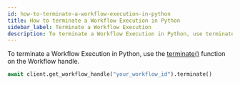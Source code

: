 ```yaml
---
id: how-to-terminate-a-workflow-execution-in-python
title: How to terminate a Workflow Execution in Python
sidebar_label: Terminate a Workflow Execution
description: To terminate a Workflow Execution in Python, use terminate() on the Workflow handle.
---
```


To terminate a Workflow Execution in Python, use the [terminate()](https://python.temporal.io/temporalio.client.WorkflowHandle.html#terminate) function on the Workflow handle.

```python
await client.get_workflow_handle("your_workflow_id").terminate()
```
